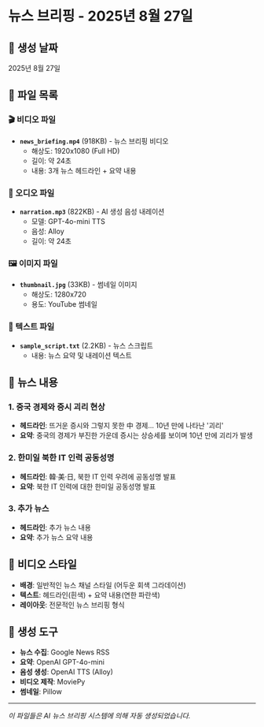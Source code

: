 # 뉴스 브리핑 - 2025년 8월 27일

## 📅 생성 날짜
2025년 8월 27일

## 📁 파일 목록

### 🎬 비디오 파일
- **`news_briefing.mp4`** (918KB) - 뉴스 브리핑 비디오
  - 해상도: 1920x1080 (Full HD)
  - 길이: 약 24초
  - 내용: 3개 뉴스 헤드라인 + 요약 내용

### 🎵 오디오 파일
- **`narration.mp3`** (822KB) - AI 생성 음성 내레이션
  - 모델: GPT-4o-mini TTS
  - 음성: Alloy
  - 길이: 약 24초

### 🖼️ 이미지 파일
- **`thumbnail.jpg`** (33KB) - 썸네일 이미지
  - 해상도: 1280x720
  - 용도: YouTube 썸네일

### 📝 텍스트 파일
- **`sample_script.txt`** (2.2KB) - 뉴스 스크립트
  - 내용: 뉴스 요약 및 내레이션 텍스트

## 🎯 뉴스 내용

### 1. 중국 경제와 증시 괴리 현상
- **헤드라인**: 뜨거운 증시와 그렇지 못한 中 경제… 10년 만에 나타난 '괴리'
- **요약**: 중국의 경제가 부진한 가운데 증시는 상승세를 보이며 10년 만에 괴리가 발생

### 2. 한미일 북한 IT 인력 공동성명
- **헤드라인**: 韓·美·日, 북한 IT 인력 우려에 공동성명 발표
- **요약**: 북한 IT 인력에 대한 한미일 공동성명 발표

### 3. 추가 뉴스
- **헤드라인**: 추가 뉴스 내용
- **요약**: 추가 뉴스 요약 내용

## 🎨 비디오 스타일
- **배경**: 일반적인 뉴스 채널 스타일 (어두운 회색 그라데이션)
- **텍스트**: 헤드라인(흰색) + 요약 내용(연한 파란색)
- **레이아웃**: 전문적인 뉴스 브리핑 형식

## 🔧 생성 도구
- **뉴스 수집**: Google News RSS
- **요약**: OpenAI GPT-4o-mini
- **음성 생성**: OpenAI TTS (Alloy)
- **비디오 제작**: MoviePy
- **썸네일**: Pillow

---
*이 파일들은 AI 뉴스 브리핑 시스템에 의해 자동 생성되었습니다.*